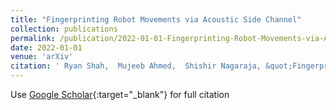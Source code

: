```yaml
---
title: "Fingerprinting Robot Movements via Acoustic Side Channel"
collection: publications
permalink: /publication/2022-01-01-Fingerprinting-Robot-Movements-via-Acoustic-Side-Channel
date: 2022-01-01
venue: 'arXiv'
citation: ' Ryan Shah,  Mujeeb Ahmed,  Shishir Nagaraja, &quot;Fingerprinting Robot Movements via Acoustic Side Channel.&quot; arXiv, 2022.'
---
```

Use [Google Scholar](https://scholar.google.com/scholar?q=Fingerprinting+Robot+Movements+via+Acoustic+Side+Channel){:target="_blank"} for full citation